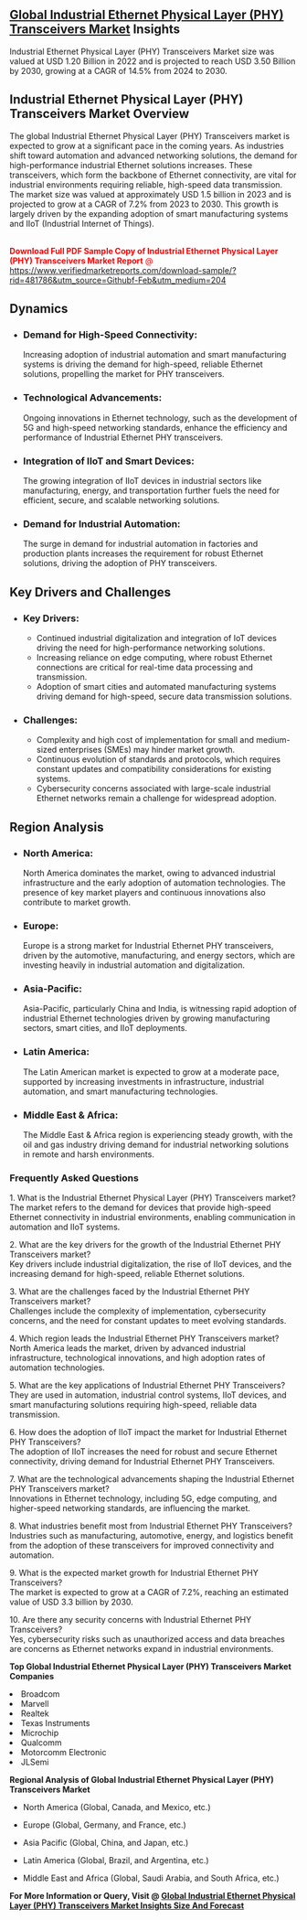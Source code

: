 <h2><a href="https://www.verifiedmarketreports.com/download-sample/?rid=481786&amp;utm_source=Githubf&amp;utm_medium=204" target="_blank">Global Industrial Ethernet Physical Layer (PHY) Transceivers Market</a> Insights</h2><p>Industrial Ethernet Physical Layer (PHY) Transceivers Market size was valued at USD 1.20 Billion in 2022 and is projected to reach USD 3.50 Billion by 2030, growing at a CAGR of 14.5% from 2024 to 2030.</p><p> <h2>Industrial Ethernet Physical Layer (PHY) Transceivers Market Overview</h2> <p>The global Industrial Ethernet Physical Layer (PHY) Transceivers market is expected to grow at a significant pace in the coming years. As industries shift toward automation and advanced networking solutions, the demand for high-performance industrial Ethernet solutions increases. These transceivers, which form the backbone of Ethernet connectivity, are vital for industrial environments requiring reliable, high-speed data transmission. The market size was valued at approximately USD 1.5 billion in 2023 and is projected to grow at a CAGR of 7.2% from 2023 to 2030. This growth is largely driven by the expanding adoption of smart manufacturing systems and IIoT (Industrial Internet of Things).<br><br><p><span class=""><span style="color: #ff0000;"><strong>Download Full PDF Sample Copy of Industrial Ethernet Physical Layer (PHY) Transceivers Market Report</strong> @ </span><a href="https://www.verifiedmarketreports.com/download-sample/?rid=481786&amp;utm_source=Githubf-Feb&amp;utm_medium=204" target="_blank">https://www.verifiedmarketreports.com/download-sample/?rid=481786&amp;utm_source=Githubf-Feb&amp;utm_medium=204</a></span></p></p> <h2>Dynamics</h2> <ul> <li><h3>Demand for High-Speed Connectivity:</h3> Increasing adoption of industrial automation and smart manufacturing systems is driving the demand for high-speed, reliable Ethernet solutions, propelling the market for PHY transceivers.</li> <li><h3>Technological Advancements:</h3> Ongoing innovations in Ethernet technology, such as the development of 5G and high-speed networking standards, enhance the efficiency and performance of Industrial Ethernet PHY transceivers.</li> <li><h3>Integration of IIoT and Smart Devices:</h3> The growing integration of IIoT devices in industrial sectors like manufacturing, energy, and transportation further fuels the need for efficient, secure, and scalable networking solutions.</li> <li><h3>Demand for Industrial Automation:</h3> The surge in demand for industrial automation in factories and production plants increases the requirement for robust Ethernet solutions, driving the adoption of PHY transceivers.</li> </ul> <h2>Key Drivers and Challenges</h2> <ul> <li><h3>Key Drivers:</h3> <ul> <li>Continued industrial digitalization and integration of IoT devices driving the need for high-performance networking solutions.</li> <li>Increasing reliance on edge computing, where robust Ethernet connections are critical for real-time data processing and transmission.</li> <li>Adoption of smart cities and automated manufacturing systems driving demand for high-speed, secure data transmission solutions.</li> </ul> </li> <li><h3>Challenges:</h3> <ul> <li>Complexity and high cost of implementation for small and medium-sized enterprises (SMEs) may hinder market growth.</li> <li>Continuous evolution of standards and protocols, which requires constant updates and compatibility considerations for existing systems.</li> <li>Cybersecurity concerns associated with large-scale industrial Ethernet networks remain a challenge for widespread adoption.</li> </ul> </li> </ul> <h2>Region Analysis</h2> <ul> <li><h3>North America:</h3> North America dominates the market, owing to advanced industrial infrastructure and the early adoption of automation technologies. The presence of key market players and continuous innovations also contribute to market growth.</li> <li><h3>Europe:</h3> Europe is a strong market for Industrial Ethernet PHY transceivers, driven by the automotive, manufacturing, and energy sectors, which are investing heavily in industrial automation and digitalization.</li> <li><h3>Asia-Pacific:</h3> Asia-Pacific, particularly China and India, is witnessing rapid adoption of industrial Ethernet technologies driven by growing manufacturing sectors, smart cities, and IIoT deployments.</li> <li><h3>Latin America:</h3> The Latin American market is expected to grow at a moderate pace, supported by increasing investments in infrastructure, industrial automation, and smart manufacturing technologies.</li> <li><h3>Middle East & Africa:</h3> The Middle East & Africa region is experiencing steady growth, with the oil and gas industry driving demand for industrial networking solutions in remote and harsh environments.</li> </ul> <h3>Frequently Asked Questions</h3> <p>1. What is the Industrial Ethernet Physical Layer (PHY) Transceivers market? <br> The market refers to the demand for devices that provide high-speed Ethernet connectivity in industrial environments, enabling communication in automation and IIoT systems.</p> <p>2. What are the key drivers for the growth of the Industrial Ethernet PHY Transceivers market? <br> Key drivers include industrial digitalization, the rise of IIoT devices, and the increasing demand for high-speed, reliable Ethernet solutions.</p> <p>3. What are the challenges faced by the Industrial Ethernet PHY Transceivers market? <br> Challenges include the complexity of implementation, cybersecurity concerns, and the need for constant updates to meet evolving standards.</p> <p>4. Which region leads the Industrial Ethernet PHY Transceivers market? <br> North America leads the market, driven by advanced industrial infrastructure, technological innovations, and high adoption rates of automation technologies.</p> <p>5. What are the key applications of Industrial Ethernet PHY Transceivers? <br> They are used in automation, industrial control systems, IIoT devices, and smart manufacturing solutions requiring high-speed, reliable data transmission.</p> <p>6. How does the adoption of IIoT impact the market for Industrial Ethernet PHY Transceivers? <br> The adoption of IIoT increases the need for robust and secure Ethernet connectivity, driving demand for Industrial Ethernet PHY Transceivers.</p> <p>7. What are the technological advancements shaping the Industrial Ethernet PHY Transceivers market? <br> Innovations in Ethernet technology, including 5G, edge computing, and higher-speed networking standards, are influencing the market.</p> <p>8. What industries benefit most from Industrial Ethernet PHY Transceivers? <br> Industries such as manufacturing, automotive, energy, and logistics benefit from the adoption of these transceivers for improved connectivity and automation.</p> <p>9. What is the expected market growth for Industrial Ethernet PHY Transceivers? <br> The market is expected to grow at a CAGR of 7.2%, reaching an estimated value of USD 3.3 billion by 2030.</p> <p>10. Are there any security concerns with Industrial Ethernet PHY Transceivers? <br> Yes, cybersecurity risks such as unauthorized access and data breaches are concerns as Ethernet networks expand in industrial environments.</p> </p><p><strong>Top Global Industrial Ethernet Physical Layer (PHY) Transceivers Market Companies</strong></p><div data-test-id=""><p><li>Broadcom</li><li> Marvell</li><li> Realtek</li><li> Texas Instruments</li><li> Microchip</li><li> Qualcomm</li><li> Motorcomm Electronic</li><li> JLSemi</li></p><div><strong>Regional Analysis of&nbsp;Global Industrial Ethernet Physical Layer (PHY) Transceivers Market</strong></div><ul><li dir="ltr"><p dir="ltr">North America&nbsp;(Global, Canada, and Mexico, etc.)</p></li><li dir="ltr"><p dir="ltr">Europe (Global, Germany, and France, etc.)</p></li><li dir="ltr"><p dir="ltr">Asia Pacific&nbsp;(Global, China, and Japan, etc.)</p></li><li dir="ltr"><p dir="ltr">Latin America&nbsp;(Global, Brazil, and Argentina, etc.)</p></li><li dir="ltr">Middle East and Africa&nbsp;(Global, Saudi Arabia, and South Africa, etc.)</li></ul><p><strong>For More Information or Query, Visit @&nbsp;</strong><strong><a href="https://www.verifiedmarketreports.com/product/industrial-ethernet-physical-layer-phy-transceivers-market/?utm_source=Githubf&amp;utm_medium=204" target="_blank">Global Industrial Ethernet Physical Layer (PHY) Transceivers Market Insights Size And Forecast</a></strong></p></div>
